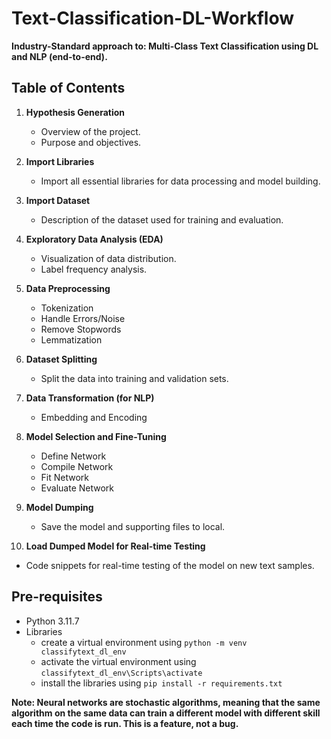 # Text-Classification-DL-Workflow
**Industry-Standard approach to: Multi-Class Text Classification using DL and NLP (end-to-end).**


## Table of Contents

1. **Hypothesis Generation**
   - Overview of the project.
   - Purpose and objectives.

2. **Import Libraries**
   - Import all essential libraries for data processing and model building. 

3. **Import Dataset**
   - Description of the dataset used for training and evaluation.

4. **Exploratory Data Analysis (EDA)**
   - Visualization of data distribution.
   - Label frequency analysis.
  
5. **Data Preprocessing**
   - Tokenization
   - Handle Errors/Noise
   - Remove Stopwords
   - Lemmatization 
  
6. **Dataset Splitting**
   - Split the data into training and validation sets.

7. **Data Transformation (for NLP)**
   - Embedding and Encoding 

8. **Model Selection and Fine-Tuning**
   - Define Network
   - Compile Network
   - Fit Network
   - Evaluate Network

9. **Model Dumping**
   - Save the model and supporting files to local.

10. **Load Dumped Model for Real-time Testing**
   - Code snippets for real-time testing of the model on new text samples.


## Pre-requisites

- Python 3.11.7
- Libraries
   - create a virtual environment using `python -m venv classifytext_dl_env`
   - activate the virtual environment using `classifytext_dl_env\Scripts\activate`
   - install the libraries using `pip install -r requirements.txt`


__Note: Neural networks are stochastic algorithms, meaning that the same algorithm on the same data can train a different model with different skill each time the code is run. This is a feature, not a bug.__
